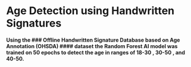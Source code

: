 # Age Detection using Handwritten Signatures 
#### Using the ### Offline Handwritten Signature Database based on Age Annotation (OHSDA) #### dataset the Random Forest AI model was trained on 50 epochs to detect the age in ranges of 18-30 , 30-50 , and 40-50. 
